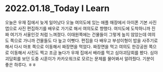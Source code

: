 # 2022.01.18_Today I Learn

오늘은 우재 집에서 늦게 일어났다 오늘 여의도에 있는 애플 매장에서 아이폰 기본 사진 앱으로 사진 편집하기를 배우로 가기로 해서 여의도로 향했다. 여듸도에 도착하니까 진짜 여기가 서울인것 처럼 느껴졌다. 이태원쪽에는 건물들이 그렇게 높지 않았는데 여의도 쪽으로 가니까 건물들도 다 높고 이뻣다. 편집을 다 배우고 부성이형이 밥을 사주기로 해서 다시 마포 쪽으로 이동해서 짜장면을 먹었다. 짜장면을 먹고 여의도 한강공원 쪽으로 이동해서 사진도 찍고 조금 놀다가 우재 집에서 배라를 먹고 심야괴담회를 봤다. 심야괴담회를 보던 도중 시훈이가 카카오워크로 모르는 문제를 물어봐서 알려줬다. 기분이 좋은 하루다. ㅎㅎ